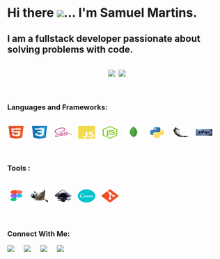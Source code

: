 # Hi there <img src="https://user-images.githubusercontent.com/61727167/114547962-cecc6b80-9c67-11eb-9697-b1c5a8c8ff46.gif" width="30px">... I'm Samuel Martins.

<!--
**thesmartcoder7/thesmartcoder7** is a ✨ _special_ ✨ repository because its `README.md` (this file) appears on your GitHub profile.

Here are some ideas to get you started:

- 🔭 I’m currently working on ...
- 🌱 I’m currently learning ...
- 👯 I’m looking to collaborate on ...
- 🤔 I’m looking for help with ...
- 💬 Ask me about ...
- 📫 How to reach me: ...
- 😄 Pronouns: ...
- ⚡ Fun fact: ...
-->

## I am a fullstack developer passionate about solving problems with code.

<br>
<div align="center">
  <img height="180rem" width="auto" src="https://github-readme-stats.vercel.app/api?username=thesmartcoder7&show_icons=true&theme=tokyonight&include_all_commits=true&count_private=true"/>&nbsp;
  <img height="180rem" width="auto"  src="https://github-readme-stats.vercel.app/api/top-langs/?username=thesmartcoder7&layout=compact&langs_count=7&theme=tokyonight"/>
</div>
<br>
<br>

### Languages and Frameworks:

<div style="display: inline_block"><br>
    <img align="center" alt="Samuel-Martins-HTML" height="30" width="40" style="margin-right: 2%;"src="https://raw.githubusercontent.com/devicons/devicon/master/icons/html5/html5-original.svg">
    <img align="center" alt="Samuel-Martins-CSS" height="30" width="40" style="margin-right: 2%;"src="https://raw.githubusercontent.com/devicons/devicon/master/icons/css3/css3-original.svg">
    <img align="center" alt="Samuel-Martins-Sass" height="30" width="40" style="margin-right: 2%;"src="https://raw.githubusercontent.com/devicons/devicon/master/icons/sass/sass-original.svg">
    <img align="center" alt="Samuel-Martins-Js" height="30" width="40" style="margin-right: 2%;" src="https://raw.githubusercontent.com/devicons/devicon/master/icons/javascript/javascript-plain.svg">
    <!-- <img align="center" alt="Samuel-Martins-Ts" height="30" width="40" style="margin-right: 2%;" src="https://raw.githubusercontent.com/devicons/devicon/master/icons/typescript/typescript-plain.svg">
    <img align="center" alt="Samuel-Martins-React" height="30" width="40" style="margin-right: 2%;"src="https://raw.githubusercontent.com/devicons/devicon/master/icons/react/react-original.svg">
    <img align="center" alt="Samuel-Martins-Angular" height="30" width="40" style="margin-right: 2%;"src="https://raw.githubusercontent.com/devicons/devicon/master/icons/angularjs/angularjs-original.svg"> -->
    <img align="center" alt="Samuel-Martins-Node" height="30" width="40" style="margin-right: 2%;"src="https://raw.githubusercontent.com/devicons/devicon/master/icons/nodejs/nodejs-original.svg">
    <img align="center" alt="Samuel-Martins-MongoDB" height="30" width="40" style="margin-right: 2%;"src="https://raw.githubusercontent.com/devicons/devicon/master/icons/mongodb/mongodb-original.svg">
    <!-- <img align="center" alt="Samuel-Martins-MySQL" height="30" width="40" style="margin-right: 2%;"src="https://raw.githubusercontent.com/devicons/devicon/master/icons/mysql/mysql-original.svg"> -->
    <img align="center" alt="Samuel-Martins-Python" height="30" width="40" style="margin-right: 2%;"src="https://raw.githubusercontent.com/devicons/devicon/master/icons/python/python-original.svg">
    <img align="center" alt="Samuel-Martins-Flask" height="30" width="40" style="margin-right: 2%;"src="https://raw.githubusercontent.com/devicons/devicon/master/icons/flask/flask-original.svg">
    <img align="center" alt="Samuel-Martins-PHP" height="30" width="40" style="margin-right: 2%;"src="https://raw.githubusercontent.com/devicons/devicon/master/icons/php/php-original.svg">
</div>

<br>
<br>

### Tools :

<div style="display: inline_block"><br>
    <img align="center" alt="Samuel-Martins-figma" height="25" width="40" style="margin-right: 2%;"src="https://raw.githubusercontent.com/devicons/devicon/master/icons/figma/figma-original.svg">
    <img align="center" alt="Samuel-Martins-gimp" height="40" width="40" style="margin-right: 2%;"src="https://raw.githubusercontent.com/devicons/devicon/master/icons/gimp/gimp-original.svg">
    <img align="center" alt="Samuel-Martins-inkscape" height="30" width="40" style="margin-right: 2%;"src="https://raw.githubusercontent.com/devicons/devicon/master/icons/inkscape/inkscape-original.svg">
    <img align="center" alt="Samuel-Martins-canva" height="30" width="40" style="margin-right: 2%;" src="https://raw.githubusercontent.com/devicons/devicon/master/icons/canva/canva-original.svg">
    <img align="center" alt="Samuel-Martins-git" height="30" width="40" style="margin-right: 2%;" src="https://raw.githubusercontent.com/devicons/devicon/master/icons/git/git-original.svg">
</div>
 
<br>
<br>

### Connect With Me:

<div> 
 <a href="mailto:samuel.martins4.sm@gmail.com" target="_blank" style="margin-right: 2%;"><img src="https://img.shields.io/badge/Gmail-D14836?style=for-the-badge&logo=gmail&logoColor=white" target="_blank"></a> &nbsp;
 <a href="https://www.linkedin.com/in/samuel-martins-09839b115/" target="_blank" style="margin-right: 2%;"><img src="https://img.shields.io/badge/-LinkedIn-%230077B5?style=for-the-badge&logo=linkedin&logoColor=white" target="_blank"></a> &nbsp;
 <a href="https://twitter.com/thesmartcoder7" target="_blank" style="margin-right: 2%;"><img src="https://img.shields.io/badge/@thesmartcoder7-%231DA1F2.svg?style=for-the-badge&logo=Twitter&logoColor=white" target="_blank"></a> &nbsp;
 <a href="https://samuel-martins.medium.com/" target="_blank" style="margin-right: 2%;"><img src="https://img.shields.io/badge/Medium-12100E?style=for-the-badge&logo=medium&logoColor=white" target="_blank"></a>

</div>

[website]: https://smart-code.dev
